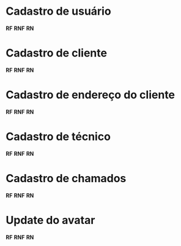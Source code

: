 # Cadastro de usuário
**RF**
**RNF**
**RN**

# Cadastro de cliente
**RF**
**RNF**
**RN**

# Cadastro de endereço do cliente
**RF**
**RNF**
**RN**

# Cadastro de técnico
**RF**
**RNF**
**RN**

# Cadastro de chamados 
**RF**
**RNF**
**RN**

# Update do avatar
**RF**
**RNF**
**RN**
